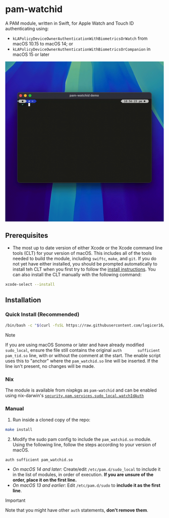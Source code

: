 # pam-watchid

A PAM module, written in Swift, for Apple Watch and Touch ID authenticating using:
- `kLAPolicyDeviceOwnerAuthenticationWithBiometricsOrWatch` from macOS 10.15 to macOS 14; or
- `kLAPolicyDeviceOwnerAuthenticationWithBiometricsOrCompanion` in macOS 15 or later

![](https://github.com/Logicer16/pam-watchid/blob/docs/demo.gif?raw=true)

## Prerequisites

* The most up to date version of either Xcode or the Xcode command line tools (CLT) for your version of macOS. This includes all of the tools needed to build the module, including `swiftc`, `make`, and `git`. If you do not yet have either installed, you should be prompted automatically to install teh CLT when you first try to follow the [install instructions](#installation). You can also install the CLT manually with the following command:

```sh
xcode-select --install
```

## Installation

### Quick Install (Recommended)

```sh
/bin/bash -c "$(curl -fsSL https://raw.githubusercontent.com/logicer16/pam-watchid/HEAD/install.sh)" -- enable
```

> [!NOTE]
> If you are using macOS Sonoma or later and have already modified `sudo_local`, ensure the file still contains the original `auth       sufficient     pam_tid.so` line, with or without the comment at the start. The enable script uses this to "anchor" where the `pam_watchid.so` line will be inserted. If the line isn't present, no changes will be made.

### Nix

The module is available from nixpkgs as `pam-watchid` and can be enabled using nix-darwin's [`security.pam.services.sudo_local.watchIdAuth`](https://nix-darwin.github.io/nix-darwin/manual/#opt-security.pam.services.sudo_local.watchIdAuth)

### Manual
1. Run inside a cloned copy of the repo: 
```sh
make install
```
2. Modify the sudo pam config to include the `pam_watchid.so` module. Using the following line, follow the steps according to your version of macOS. 
  ```
  auth sufficient pam_watchid.so
  ```
   * *On macOS 14 and later:* Create/edit `/etc/pam.d/sudo_local` to include it in the list of modules, in order of execution.
   **If you are unsure of the order, place it on the first line.**
   * *On macOS 13 and earlier:* Edit `/etc/pam.d/sudo` to **include it as the first line**.

> [!IMPORTANT]
> Note that you might have other `auth` statements, **don't remove them**.
